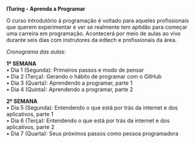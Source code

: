 **ITuring - Aprenda a Programar**

O curso introdutório à programação é voltado para aqueles profissionais que querem experimentar e ver se realmente tem aptidão para começar uma carreira em programação. Acontecerá por meio de aulas ao vivo durante seis dias com instrutores da edtech e profissionais da área.

_Cronograma das aulas:_

**1º SEMANA**<br />
• Dia 1 (Segunda): Primeiros passos e modo de pensar <br />
• Dia 2 (Terça): Gerando o hábito de programar com o GitHub <br />
• Dia 3 (Quarta): Aprendendo a programar, parte 1 <br />
• Dia 4 (Quinta): Aprendendo a programar, parte 2 <br />

**2º SEMANA**<br />
• Dia 5 (Segunda): Entendendo o que está por trás da internet e dos aplicativos, parte 1 <br />
• Dia 6 (Terça): Entendendo o que está por trás da internet e dos aplicativos, parte 2 <br />
• Dia 7 (Quarta): Seus próximos passos como pessoa programadora <br />
